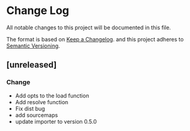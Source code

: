 # Change Log

All notable changes to this project will be documented in this file.

The format is based on [Keep a Changelog](http://keepachangelog.com/).
and this project adheres to [Semantic Versioning](http://semver.org/).

## [unreleased]

### Change

- Add opts to the load function
- Add resolve function
- Fix dist bug
- add sourcemaps
- update importer to version 0.5.0
